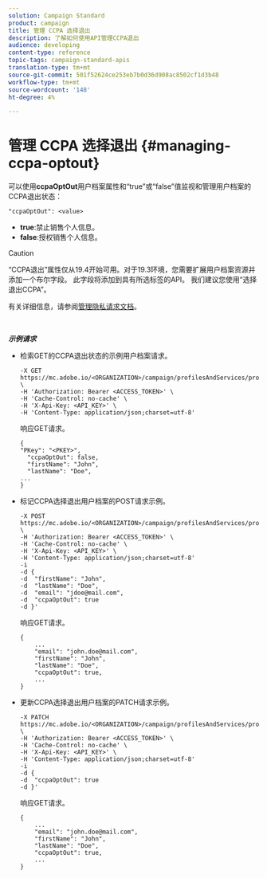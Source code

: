 ```yaml
---
solution: Campaign Standard
product: campaign
title: 管理 CCPA 选择退出
description: 了解如何使用API管理CCPA退出
audience: developing
content-type: reference
topic-tags: campaign-standard-apis
translation-type: tm+mt
source-git-commit: 501f52624ce253eb7b0d36d908ac8502cf1d3b48
workflow-type: tm+mt
source-wordcount: '148'
ht-degree: 4%

---
```



# 管理 CCPA 选择退出 {#managing-ccpa-optout}

可以使用&#x200B;**ccpaOptOut**&#x200B;用户档案属性和“true”或“false”值监视和管理用户档案的CCPA退出状态：

`"ccpaOptOut": <value>`

* **true**:禁止销售个人信息。
* **false**:授权销售个人信息。

>[!CAUTION]
>
>“CCPA退出”属性仅从19.4开始可用。对于19.3环境，您需要扩展用户档案资源并添加一个布尔字段。 此字段将添加到具有所选标签的API。 我们建议您使用“选择退出CCPA”。
>
>有关详细信息，请参阅[管理隐私请求文档](../../start/using/privacy-requests.md#sale-of-personal-information-ccpa)。

<br/>

***示例请求***

* 检索GET的CCPA退出状态的示例用户档案请求。

   ```
   -X GET https://mc.adobe.io/<ORGANIZATION>/campaign/profilesAndServices/profile/<PKEY> \
   -H 'Authorization: Bearer <ACCESS_TOKEN>' \
   -H 'Cache-Control: no-cache' \
   -H 'X-Api-Key: <API_KEY>' \
   -H 'Content-Type: application/json;charset=utf-8'
   ```

   响应GET请求。

   ```
   {
   "PKey": "<PKEY>",
     "ccpaOptOut": false,
     "firstName": "John",
     "lastName": "Doe",
   ...
   }
   ```

* 标记CCPA选择退出用户档案的POST请求示例。

   ```
   -X POST https://mc.adobe.io/<ORGANIZATION>/campaign/profilesAndServices/profile/ \
   -H 'Authorization: Bearer <ACCESS_TOKEN>' \
   -H 'Cache-Control: no-cache' \
   -H 'X-Api-Key: <API_KEY>' \
   -H 'Content-Type: application/json;charset=utf-8'
   -i
   -d {
   -d  "firstName": "John",
   -d  "lastName": "Doe",
   -d  "email": "jdoe@mail.com",
   -d  "ccpaOptOut": true
   -d }'
   ```

   响应GET请求。

   ```
   {
       ...
       "email": "john.doe@mail.com",
       "firstName": "John",
       "lastName": "Doe",
       "ccpaOptOut": true,
       ...
   }
   ```

* 更新CCPA选择退出用户档案的PATCH请求示例。

   ```
   -X PATCH https://mc.adobe.io/<ORGANIZATION>/campaign/profilesAndServices/profile/<PKEY> \
   -H 'Authorization: Bearer <ACCESS_TOKEN>' \
   -H 'Cache-Control: no-cache' \
   -H 'X-Api-Key: <API_KEY>' \
   -H 'Content-Type: application/json;charset=utf-8'
   -i
   -d {
   -d  "ccpaOptOut": true
   -d }'
   ```

   响应GET请求。

   ```
   {
       ...
       "email": "john.doe@mail.com",
       "firstName": "John",
       "lastName": "Doe",
       "ccpaOptOut": true,
       ...
   }
   ```
